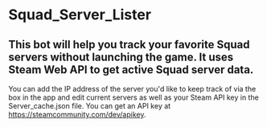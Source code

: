 # Squad_Server_Lister
## This bot will help you track your favorite Squad servers without launching the game. It uses Steam Web API to get active Squad server data.
You can add the IP address of the server you'd like to keep track of via the box in the app and edit current servers as well as your Steam API key in the Server_cache.json file. You can get an API key at https://steamcommunity.com/dev/apikey.
